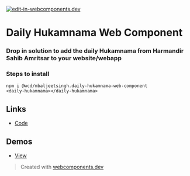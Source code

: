 [![edit-in-webcomponents.dev](https://webcomponents.dev/assets/ext/edit_in_wcd.svg)](https://webcomponents.dev/edit/qdGiDuhUQgEGfBhyDOQt)
# Daily Hukamnama Web Component

### Drop in solution to add the daily Hukamnama from Harmandir Sahib Amritsar to your website/webapp

### Steps to install

```
npm i @wcd/mbaljeetsingh.daily-hukamnama-web-component
<daily-hukamnama></daily-hukamnama>
```

<wcd-show showcode>
  <daily-hukamnama></daily-hukamnama>
</wcd-show>

## Links
- [Code](https://webcomponents.dev/edit/qdGiDuhUQgEGfBhyDOQt)

## Demos

- [View](https://webcomponents.dev/preview/qdGiDuhUQgEGfBhyDOQt)

> Created with [webcomponents.dev](https://webcomponents.dev)
